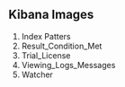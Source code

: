 ## Kibana Images
  1. Index Patters
  2. Result_Condition_Met
  3. Trial_License
  4. Viewing_Logs_Messages
  5. Watcher
